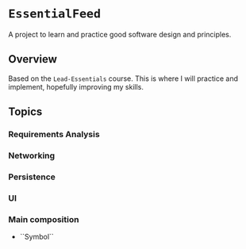 # ``EssentialFeed``

A project to learn and practice good software design and principles.

## Overview

Based on the `Lead-Essentials` course.  This is where I will practice and implement, hopefully improving my skills.

## Topics

### Requirements Analysis
### Networking
### Persistence
### UI
### Main composition

- <!--@START_MENU_TOKEN@-->``Symbol``<!--@END_MENU_TOKEN@-->
